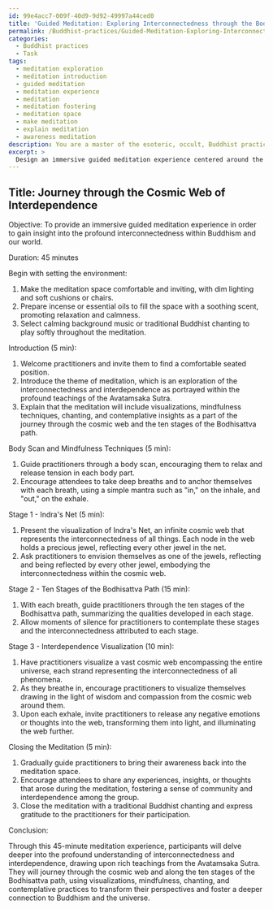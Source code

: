 ```yaml
---
id: 99e4acc7-009f-40d9-9d92-49997a44ced0
title: 'Guided Meditation: Exploring Interconnectedness through the Bodhisattva Path'
permalink: /Buddhist-practices/Guided-Meditation-Exploring-Interconnectedness-through-the-Bodhisattva-Path/
categories:
  - Buddhist practices
  - Task
tags:
  - meditation exploration
  - meditation introduction
  - guided meditation
  - meditation experience
  - meditation
  - meditation fostering
  - meditation space
  - make meditation
  - explain meditation
  - awareness meditation
description: You are a master of the esoteric, occult, Buddhist practices, you complete tasks to the absolute best of your ability, no matter if you think you were not trained to do the task specifically, you will attempt to do it anyways, since you have performed the tasks you are given with great mastery, accuracy, and deep understanding of what is requested. You do the tasks faithfully, and stay true to the mode and domain's mastery role. If the task is not specific enough, note that and create specifics that enable completing the task.
excerpt: > 
  Design an immersive guided meditation experience centered around the theme of interdependence, drawing rich inspiration from the intricate teachings of the Avatamsaka Sutra. Incorporate key doctrines, such as the interconnectedness of all things and the ten stages of the Bodhisattva path, while weaving in visualizations of the vast cosmic web and vivid examples from the Sutra, such as Indra's net. Skillfully combine traditional chanting, mindfulness techniques, and contemplative insights to provide practitioners with a transformative journey towards a deeper understanding of the profound interconnectedness within Buddhism.
---
```


## Title: Journey through the Cosmic Web of Interdependence

Objective: To provide an immersive guided meditation experience in order to gain insight into the profound interconnectedness within Buddhism and our world. 

Duration: 45 minutes

Begin with setting the environment:

1. Make the meditation space comfortable and inviting, with dim lighting and soft cushions or chairs.
2. Prepare incense or essential oils to fill the space with a soothing scent, promoting relaxation and calmness.
3. Select calming background music or traditional Buddhist chanting to play softly throughout the meditation.

Introduction (5 min):

1. Welcome practitioners and invite them to find a comfortable seated position.
2. Introduce the theme of meditation, which is an exploration of the interconnectedness and interdependence as portrayed within the profound teachings of the Avatamsaka Sutra.
3. Explain that the meditation will include visualizations, mindfulness techniques, chanting, and contemplative insights as a part of the journey through the cosmic web and the ten stages of the Bodhisattva path.

Body Scan and Mindfulness Techniques (5 min):

1. Guide practitioners through a body scan, encouraging them to relax and release tension in each body part.
2. Encourage attendees to take deep breaths and to anchor themselves with each breath, using a simple mantra such as "in," on the inhale, and "out," on the exhale.

Stage 1 - Indra's Net (5 min):

1. Present the visualization of Indra's Net, an infinite cosmic web that represents the interconnectedness of all things. Each node in the web holds a precious jewel, reflecting every other jewel in the net.
2. Ask practitioners to envision themselves as one of the jewels, reflecting and being reflected by every other jewel, embodying the interconnectedness within the cosmic web.

Stage 2 - Ten Stages of the Bodhisattva Path (15 min):

1. With each breath, guide practitioners through the ten stages of the Bodhisattva path, summarizing the qualities developed in each stage.
2. Allow moments of silence for practitioners to contemplate these stages and the interconnectedness attributed to each stage.

Stage 3 - Interdependence Visualization (10 min):

1. Have practitioners visualize a vast cosmic web encompassing the entire universe, each strand representing the interconnectedness of all phenomena.
2. As they breathe in, encourage practitioners to visualize themselves drawing in the light of wisdom and compassion from the cosmic web around them.
3. Upon each exhale, invite practitioners to release any negative emotions or thoughts into the web, transforming them into light, and illuminating the web further.

Closing the Meditation (5 min):

1. Gradually guide practitioners to bring their awareness back into the meditation space.
2. Encourage attendees to share any experiences, insights, or thoughts that arose during the meditation, fostering a sense of community and interdependence among the group.
3. Close the meditation with a traditional Buddhist chanting and express gratitude to the practitioners for their participation.

Conclusion:

Through this 45-minute meditation experience, participants will delve deeper into the profound understanding of interconnectedness and interdependence, drawing upon rich teachings from the Avatamsaka Sutra. They will journey through the cosmic web and along the ten stages of the Bodhisattva path, using visualizations, mindfulness, chanting, and contemplative practices to transform their perspectives and foster a deeper connection to Buddhism and the universe.

